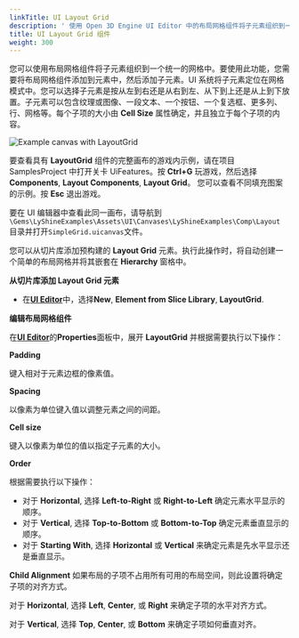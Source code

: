 ```yaml
---
linkTitle: UI Layout Grid
description: ' 使用 Open 3D Engine UI Editor 中的布局网格组件将子元素组织到一个统一的网格中。'
title: UI Layout Grid 组件
weight: 300
---
```


您可以使用布局网格组件将子元素组织到一个统一的网格中。要使用此功能，您需要将布局网格组件添加到元素中，然后添加子元素。UI 系统将子元素定位在网格模式中。您可以选择子元素是按从左到右还是从右到左、从下到上还是从上到下放置。子元素可以包含纹理或图像、一段文本、一个按钮、一个复选框、更多列、行、网格等。每个子项的大小由 **Cell Size** 属性确定，并且独立于每个子项的内容。

![Example canvas with LayoutGrid](/images/user-guide/interactivity/user-interface/components/layout/ui-editor-components-layout-grid.png)



要查看具有 **LayoutGrid** 组件的完整画布的游戏内示例，请在项目 SamplesProject 中打开关卡 UiFeatures。按 **Ctrl+G** 玩游戏，然后选择 **Components**, **Layout Components**, **Layout Grid**。 您可以查看不同填充图案的示例。按 **Esc** 退出游戏。

要在 UI 编辑器中查看此同一画布，请导航到`\Gems\LyShineExamples\Assets\UI\Canvases\LyShineExamples\Comp\Layout `目录并打开`SimpleGrid.uicanvas`文件。

您可以从切片库添加预构建的 **Layout Grid** 元素。执行此操作时，将自动创建一个简单的布局网格并将其嵌套在 **Hierarchy** 窗格中。

**从切片库添加 Layout Grid 元素**
+ 在[**UI Editor**](/docs/user-guide/interactivity/user-interface/editor)中，选择**New**, **Element from Slice Library**, **LayoutGrid**.

**编辑布局网格组件**

在[**UI Editor**](/docs/user-guide/interactivity/user-interface/editor)的**Properties**面板中，展开 **LayoutGrid** 并根据需要执行以下操作：

**Padding**

键入相对于元素边框的像素值。

**Spacing**

以像素为单位键入值以调整元素之间的间距。

**Cell size**

键入以像素为单位的值以指定子元素的大小。

**Order**

根据需要执行以下操作：
+  对于 **Horizontal**, 选择 **Left-to-Right** 或 **Right-to-Left** 确定元素水平显示的顺序。
+ 对于 **Vertical**, 选择 **Top-to-Bottom** 或 **Bottom-to-Top** 确定元素垂直显示的顺序。
+ 对于 **Starting With**, 选择 **Horizontal** 或 **Vertical** 来确定元素是先水平显示还是垂直显示。

**Child Alignment**
如果布局的子项不占用所有可用的布局空间，则此设置将确定子项的对齐方式。

对于 **Horizontal**, 选择 **Left**, **Center**, 或 **Right** 来确定子项的水平对齐方式。

对于 **Vertical**, 选择 **Top**, **Center**, 或 **Bottom** 来确定子项如何垂直对齐。
